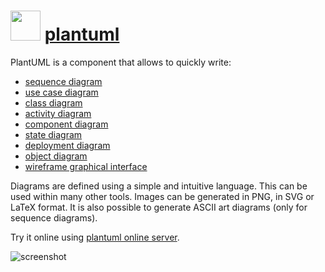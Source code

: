 # <img src="https://cdn.rawgit.com/majkinetor/chocolatey/master/plantuml/icon.png" width="48" height="48"/> [plantuml](https://chocolatey.org/packages/plantuml)

PlantUML is a component that allows to quickly write:

- [sequence diagram](http://plantuml.com/sequence.html)
- [use case diagram](http://plantuml.com/usecase.html)
- [class diagram](http://plantuml.com/classes.html)
- [activity diagram](http://plantuml.com/activity2.html)
- [component diagram](http://plantuml.com/component.html)
- [state diagram](http://plantuml.com/state.html)
- [deployment diagram](http://plantuml.com/deployment.html)
- [object diagram](http://plantuml.com/objects.html)
- [wireframe graphical interface](http://plantuml.com/salt.html)

Diagrams are defined using a simple and intuitive language. This can be used within many other tools.
Images can be generated in PNG, in SVG or LaTeX format. It is also possible to generate ASCII art diagrams (only for sequence diagrams).

Try it online using [plantuml online server](http://www.plantuml.com/plantuml/beta).

![screenshot](https://cdn.rawgit.com/majkinetor/chocolatey/master/plantuml/screenshot.png)

 
 
